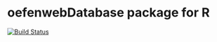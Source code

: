 # oefenwebDatabase package for R

[![Build Status](https://travis-ci.org/Oefenweb/r-database.png?branch=master)](https://travis-ci.org/Oefenweb/r-database)
